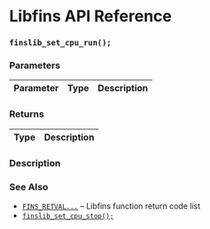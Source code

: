 # Libfins API Reference

### `finslib_set_cpu_run();`

### Parameters

| Parameter | Type | Description |
| :--- | :--- | :--- |

### Returns

| Type | Description |
| :--- | :--- |

### Description

### See Also

* [`FINS_RETVAL...`](FINS_RETVAL.md) &ndash; Libfins function return code list
* [`finslib_set_cpu_stop();`](finslib_set_cpu_stop.md)
